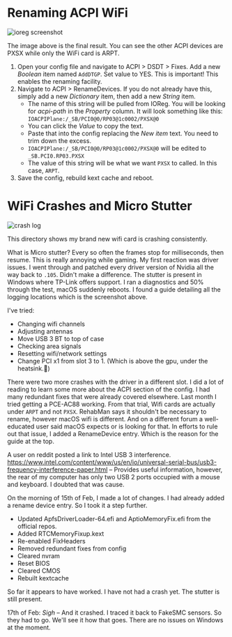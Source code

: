 # Renaming ACPI WiFi

![ioreg screenshot](https://i.imgur.com/9kMxG2A.png)

The image above is the final result. You can see the other ACPI devices are PXSX while only the WiFi card is ARPT.

1. Open your config file and navigate to ACPI > DSDT > Fixes. Add a new *Boolean* item named `AddDTGP`. Set value to YES. This is important! This enables the renaming facility.
2. Navigate to ACPI > RenameDevices. If you do not already have this, simply add a new *Dictionary* item, then add a new *String* item.
    * The name of this string will be pulled from IOReg. You will be looking for *acpi-path* in the *Property* column. It will look something like this: `IOACPIPlane:/_SB/PCI0@0/RP03@1c0002/PXSX@0`
    * You can click the *Value* to copy the text.
    * Paste that into the config replacing the *New item* text. You need to trim down the excess.
    * `IOACPIPlane:/_SB/PCI0@0/RP03@1c0002/PXSX@0` will be edited to `_SB.PCI0.RP03.PXSX`
    * The value of this string will be what we want `PXSX` to called. In this case, `ARPT`.
3. Save the config, rebuild kext cache and reboot.

# WiFi Crashes and Micro Stutter

![crash log](https://i.imgur.com/uM6qL1l.png)

This directory shows my brand new wifi card is crashing consistently.

What is Micro stutter? Every so often the frames stop for milliseconds, then resume. This is really annoying while gaming. My first reaction was driver issues. I went through and patched every driver version of Nvidia all the way back to `.105`. Didn't make a difference. The stutter is present in Windows where TP-Link offers support. I ran a diagnostics and 50% through the test, macOS suddenly reboots. I found a guide detailing all the logging locations which is the screenshot above.

I've tried:
* Changing wifi channels
* Adjusting antennas
* Move USB 3 BT to top of case
* Checking area signals
* Resetting wifi/network settings
* Change PCI x1 from slot 3 to 1. (Which is above the gpu, under the heatsink.)

There were two more crashes with the driver in a different slot. I did a lot of reading to learn some more about the ACPI section of the config. I had many redundant fixes that were already covered elsewhere. Last month I tried getting a PCE-AC88 working. From that trial, Wifi cards are actually under `ARPT` and not `PXSX`. RehabMan says it shouldn't be necessary to rename, however macOS wifi is different. And on a different forum a well-educated user said macOS expects or is looking for that. In efforts to rule out that issue, I added a RenameDevice entry. Which is the reason for the guide at the top.

A user on reddit posted a link to Intel USB 3 interference. https://www.intel.com/content/www/us/en/io/universal-serial-bus/usb3-frequency-interference-paper.html – Provides useful information, however, the rear of my computer has only two USB 2 ports occupied with a mouse and keyboard. I doubted that was cause.

On the morning of 15th of Feb, I made a lot of changes. I had already added a rename device entry. So I took it a step further.

* Updated ApfsDriverLoader-64.efi and AptioMemoryFix.efi from the official repos.
* Added RTCMemoryFixup.kext
* Re-enabled FixHeaders
* Removed redundant fixes from config
* Cleared nvram
* Reset BIOS
* Cleared CMOS
* Rebuilt kextcache

So far it appears to have worked. I have not had a crash yet. The stutter is still present.

17th of Feb: *Sigh* – And it crashed. I traced it back to FakeSMC sensors. So they had to go. We'll see it how that goes. There are no issues on Windows at the moment.
